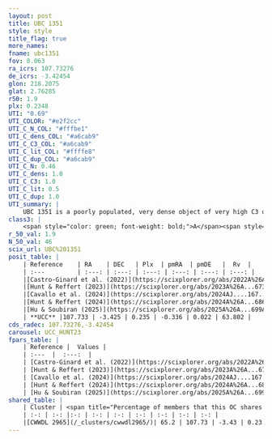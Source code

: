 ```yaml
---
layout: post
title: UBC 1351
style: style
title_flag: true
more_names: 
fname: ubc1351
fov: 0.063
ra_icrs: 107.73276
de_icrs: -3.42454
glon: 218.2075
glat: 2.76285
r50: 1.9
plx: 0.2348
UTI: "0.69"
UTI_COLOR: "#e2f2cc"
UTI_C_N_COL: "#fffbe1"
UTI_C_dens_COL: "#a6cab9"
UTI_C_C3_COL: "#a6cab9"
UTI_C_lit_COL: "#ffffe8"
UTI_C_dup_COL: "#a6cab9"
UTI_C_N: 0.46
UTI_C_dens: 1.0
UTI_C_C3: 1.0
UTI_C_lit: 0.5
UTI_C_dup: 1.0
UTI_summary: |
    UBC 1351 is a poorly populated, very dense object of very high C3 quality. It was recently reported but it is moderately studied in the literature. This object shares a significant percentage of members with a later reported entry.
class3: |
    <span style="color: green; font-weight: bold;">A</span><span style="color: green; font-weight: bold;">A</span>
r_50_val: 1.9
N_50_val: 46
scix_url: UBC%201351
posit_table: |
    | Reference    | RA    | DEC   | Plx  | pmRA  | pmDE   |  Rv  |
    | :---         | :---: | :---: | :---: | :---: | :---: | :---: |
    |[Castro-Ginard et al. (2022)](https://scixplorer.org/abs/2022A%26A...661A.118C) | 107.76 | -3.41 | 0.23 | -0.31 | 0.03 | -- |
    |[Hunt & Reffert (2023)](https://scixplorer.org/abs/2023A%26A...673A.114H) | 107.726 | -3.429 | 0.226 | -0.339 | 0.034 | 63.59 |
    |[Cavallo et al. (2024)](https://scixplorer.org/abs/2024AJ....167...12C) | 107.741 | -3.415 | 0.228 | -- | -- | -- |
    |[Hunt & Reffert (2024)](https://scixplorer.org/abs/2024A%26A...686A..42H) | 107.726 | -3.429 | 0.226 | -0.339 | 0.034 | 63.59 |
    |[Hu & Soubiran (2025)](https://scixplorer.org/abs/2025A%26A...699A.246H) | 107.742 | -3.415 | -- | -- | -- | -- |
    | **UCC** |107.733 | -3.425 | 0.235 | -0.336 | 0.022 | 63.802 | 
cds_radec: 107.73276,-3.42454
carousel: UCC_HUNT23
fpars_table: |
    | Reference |  Values |
    | :---  |  :---:  |
    | [Castro-Ginard et al. (2022)](https://scixplorer.org/abs/2022A%26A...661A.118C) | `AV=0.52, Dist=5170, logAge=8.845` |
    | [Hunt & Reffert (2023)](https://scixplorer.org/abs/2023A%26A...673A.114H) | `AV50=0.363, diffAV50=0.907, MOD50=13.054, logAge50=8.968` |
    | [Cavallo et al. (2024)](https://scixplorer.org/abs/2024AJ....167...12C) | `AV50=0.53, dMod50=12.71, logAge50=9.05, [Fe/H]50=0.13` |
    | [Hunt & Reffert (2024)](https://scixplorer.org/abs/2024A%26A...686A..42H) | `MassJ=396.643` |
    | [Hu & Soubiran (2025)](https://scixplorer.org/abs/2025A%26A...699A.246H) | `MA22=-0.27, MA23f=-0.57, MZ23=-0.53, MK24=-0.44, MF24=-0.38` |
shared_table: |
    | Cluster | <span title="Percentage of members that this OC shares with the ones listed">%</span>   | RA   | DEC   | Plx   | pmRA  | pmDE  | Rv | UTI |
    | :-: | :-: |:-: | :-: | :-: | :-: | :-: | :-: | :-: |
    |[CWWDL 2965](/_clusters/cwwdl2965/)| 65.2 | 107.73 | -3.43 | 0.23 | -0.35 | 0.06 | 63.8 |0.11 |
---
```

